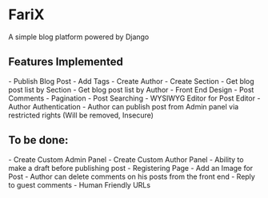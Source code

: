 FariX
=====

A simple blog platform powered by Django

<h2>Features Implemented</h2>
- Publish Blog Post
- Add Tags
- Create Author
- Create Section
- Get blog post list by Section
- Get blog post list by Author
- Front End Design
- Post Comments
- Pagination
- Post Searching
- WYSIWYG Editor for Post Editor
- Author Authentication
- Author can publish post from Admin panel via restricted rights (Will be removed, Insecure)

<h2>To be done: </h2>
- Create Custom Admin Panel
- Create Custom Author Panel
- Ability to make a draft before publishing post
- Registering Page
- Add an Image for Post
- Author can delete comments on his posts from the front end
- Reply to guest comments
- Human Friendly URLs
